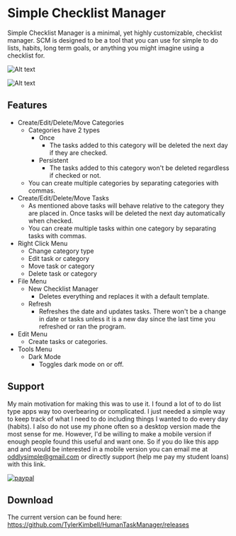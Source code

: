 # Simple Checklist Manager
Simple Checklist Manager is a minimal, yet highly customizable, checklist manager. SCM is designed to be a tool that you can use for simple to do lists, habits, long term goals, 
or anything you might imagine using a checklist for.

![Alt text](https://i.gyazo.com/fc18657f79f3dac237e2882bba84096c.png "My checklist")

![Alt text](https://i.gyazo.com/61ce3bc002074f94be22c276f1519c2e.png "New Checklist")

## Features
- Create/Edit/Delete/Move Categories
  - Categories have 2 types
    - Once
      - The tasks added to this category will be deleted the next day if they are checked. 
    - Persistent
      - The tasks added to this category won't be deleted regardless if checked or not. 
  - You can create multiple categories by separating categories with commas.
- Create/Edit/Delete/Move Tasks
  - As mentioned above tasks will behave relative to the category they are placed in. Once tasks will be deleted the next day automatically when checked. 
  - You can create multiple tasks within one category by separating tasks with commas.
- Right Click Menu
  - Change category type
  - Edit task or category
  - Move task or category
  - Delete task or category
- File Menu
  - New Checklist Manager
    - Deletes everything and replaces it with a default template.
  - Refresh
    - Refreshes the date and updates tasks. There won't be a change in date or tasks unless it is a new day since the last time you refreshed or ran the program.
- Edit Menu
  - Create tasks or categories.
- Tools Menu
  - Dark Mode
    - Toggles dark mode on or off.

## Support
My main motivation for making this was to use it. I found a lot of to do list type apps way too overbearing or complicated. I just needed a simple way to keep track of what I need to do including things I wanted to do every day (habits). I also do not use my phone often so a desktop version made the most sense for me. However, I'd be willing to make a mobile version if enough people found this useful and want one. So if you do like this app and and would be interested in a mobile version you can email me at oddlysimple@gmail.com or directly support (help me pay my student loans) with this link. 

[![paypal](https://www.paypalobjects.com/en_US/i/btn/btn_donateCC_LG.gif)](https://www.paypal.com/donate?business=52JZN5PK43T7E&item_name=Simple+Checklist+Manager+Development&currency_code=USD)

## Download
The current version can be found here:
https://github.com/TylerKimbell/HumanTaskManager/releases
